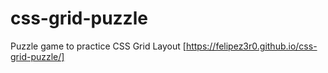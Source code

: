 # css-grid-puzzle
Puzzle game to practice CSS Grid Layout
[https://felipez3r0.github.io/css-grid-puzzle/]
